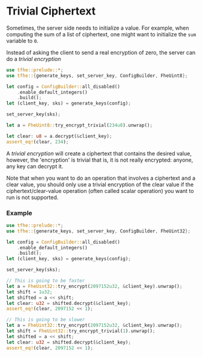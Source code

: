 # Trivial Ciphertext

Sometimes, the server side needs to initialize a value.
For example, when computing the sum of a list of ciphertext,
one might want to initialize the `sum` variable to `0`.

Instead of asking the client to send a real encryption of zero,
the server can do a *trivial encryption*

```rust
use tfhe::prelude::*;
use tfhe::{generate_keys, set_server_key, ConfigBuilder, FheUint8};

let config = ConfigBuilder::all_disabled()
    .enable_default_integers()
    .build();
let (client_key, sks) = generate_keys(config);

set_server_key(sks);

let a = FheUint8::try_encrypt_trivial(234u8).unwrap();

let clear: u8 = a.decrypt(&client_key);
assert_eq!(clear, 234);
```

A *trivial encryption* will create a ciphertext that contains
the desired value, however, the 'encryption' is trivial that is,
it is not really encrypted: anyone, any key can decrypt it.

Note that when you want to do an operation that involves a ciphertext
and a clear value, you should only use a trivial encryption of the clear
value if the ciphertext/clear-value operation (often called scalar operation) you want to run is not supported.

### Example

```rust
use tfhe::prelude::*;
use tfhe::{generate_keys, set_server_key, ConfigBuilder, FheUint32};

let config = ConfigBuilder::all_disabled()
    .enable_default_integers()
    .build();
let (client_key, sks) = generate_keys(config);

set_server_key(sks);

// This is going to be faster
let a = FheUint32::try_encrypt(2097152u32, &client_key).unwrap();
let shift = 1u32;
let shifted = a << shift;
let clear: u32 = shifted.decrypt(&client_key);
assert_eq!(clear, 2097152 << 1);

// This is going to be slower
let a = FheUint32::try_encrypt(2097152u32, &client_key).unwrap();
let shift = FheUint32::try_encrypt_trivial(1).unwrap();
let shifted = a << shift;
let clear: u32 = shifted.decrypt(&client_key);
assert_eq!(clear, 2097152 << 1);
```
